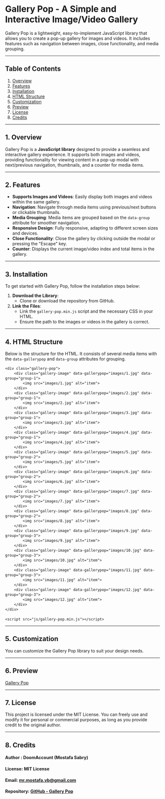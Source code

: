 # Gallery Pop - A Simple and Interactive Image/Video Gallery

Gallery Pop is a lightweight, easy-to-implement JavaScript library that allows you to create a pop-up gallery for images and videos. It includes features such as navigation between images, close functionality, and media grouping.

---

## Table of Contents

1. [Overview](#1-overview)
2. [Features](#2-features)
3. [Installation](#3-installation)
4. [HTML Structure](#4-html-structure)
5. [Customization](#5-customization)
6. [Preview](#Preview)
7. [License](#license)
8. [Credits](#credits)

---

## 1. Overview

Gallery Pop is a **JavaScript library** designed to provide a seamless and interactive gallery experience. It supports both images and videos, providing functionality for viewing content in a pop-up modal with next/previous navigation, thumbnails, and a counter for media items.

---

## 2. Features

- **Supports Images and Videos**: Easily display both images and videos within the same gallery.
- **Navigation**: Navigate through media items using previous/next buttons or clickable thumbnails.
- **Media Grouping**: Media items are grouped based on the `data-group` attribute for smoother navigation.
- **Responsive Design**: Fully responsive, adapting to different screen sizes and devices.
- **Close Functionality**: Close the gallery by clicking outside the modal or pressing the "Escape" key.
- **Counter**: Displays the current image/video index and total items in the gallery.

---

## 3. Installation

To get started with Gallery Pop, follow the installation steps below:

1. **Download the Library**: 
    - Clone or download the repository from GitHub.
2. **Link the Files**:
    - Link the `gallery-pop.min.js` script and the necessary CSS in your HTML.
    - Ensure the path to the images or videos in the gallery is correct.

---

## 4. HTML Structure

Below is the structure for the HTML. It consists of several media items with the `data-gallerypop` and `data-group` attributes for grouping.

    <div class="gallery-pop">
        <div class="gallery-image" data-gallerypop="images/1.jpg" data-group="group-1">
            <img src="images/1.jpg" alt="item">
        </div>
        <div class="gallery-image" data-gallerypop="images/2.jpg" data-group="group-1">
            <img src="images/2.jpg" alt="item">
        </div>
        <div class="gallery-image" data-gallerypop="images/3.jpg" data-group="group-1">
            <img src="images/3.jpg" alt="item">
        </div>
        <div class="gallery-image" data-gallerypop="images/4.jpg" data-group="group-1">
            <img src="images/4.jpg" alt="item">
        </div>
        <div class="gallery-image" data-gallerypop="images/5.jpg" data-group="group-2">
            <img src="images/5.jpg" alt="item">
        </div>
        <div class="gallery-image" data-gallerypop="images/6.jpg" data-group="group-2">
            <img src="images/6.jpg" alt="item">
        </div>
        <div class="gallery-image" data-gallerypop="images/7.jpg" data-group="group-2">
            <img src="images/7.jpg" alt="item">
        </div>
        <div class="gallery-image" data-gallerypop="images/8.jpg" data-group="group-2">
            <img src="images/8.jpg" alt="item">
        </div>
        <div class="gallery-image" data-gallerypop="images/9.jpg" data-group="group-3">
            <img src="images/9.jpg" alt="item">
        </div>
        <div class="gallery-image" data-gallerypop="images/10.jpg" data-group="group-3">
            <img src="images/10.jpg" alt="item">
        </div>
        <div class="gallery-image" data-gallerypop="images/11.jpg" data-group="group-3">
            <img src="images/11.jpg" alt="item">
        </div>
        <div class="gallery-image" data-gallerypop="images/12.jpg" data-group="group-3">
            <img src="images/12.jpg" alt="item">
        </div>
    </div>

    <script src="js/gallery-pop.min.js"></script>

---

## 5. Customization
You can customize the Gallery Pop library to suit your design needs.

---

## 6. Preview

[Gallery Pop](https://gallery-pop.netlify.app/)

---

## 7. License

This project is licensed under the MIT License. You can freely use and modify it for personal or commercial purposes, as long as you provide credit to the original author.

---

## 8. Credits

#### Author : DoomAccount (Mostafa Sabry)
#### License: MIT License
#### Email: mr.mostafa.vb@gmail.com
#### Repository: [GitHub - Gallery Pop](https://github.com/DoomAccount/gallery-pop)
